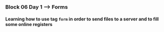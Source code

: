 ### Block 06 Day 1 --> Forms
#### Learning how to use tag `form` in order to send files to a server and to fill some online registers
